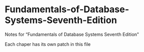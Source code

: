 # Fundamentals-of-Database-Systems-Seventh-Edition

Notes for “Fundamentals of Database Systems Seventh Edition"  


Each chaper has its own patch in this file
